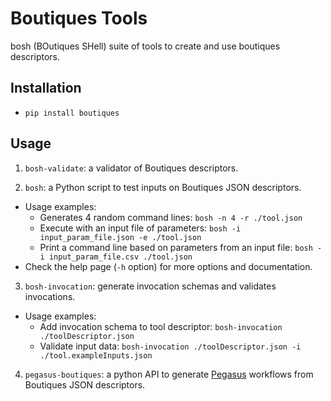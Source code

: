 # Boutiques Tools

bosh (BOutiques SHell) suite of tools to create and use boutiques descriptors.

## Installation

* `pip install boutiques`

## Usage

1. `bosh-validate`: a validator of Boutiques descriptors.
     
2. `bosh`: a Python script to test inputs on Boutiques JSON descriptors.
  * Usage examples:
    * Generates 4 random command lines: `bosh -n 4 -r ./tool.json`
    * Execute with an input file of parameters: `bosh -i input_param_file.json -e ./tool.json`
    * Print a command line based on parameters from an input file: `bosh -i input_param_file.csv ./tool.json`
  * Check the help page (`-h` option) for more options and documentation.

3. `bosh-invocation`: generate invocation schemas and validates invocations.
  * Usage examples:
    * Add invocation schema to tool descriptor: `bosh-invocation ./toolDescriptor.json`
    * Validate input data: `bosh-invocation ./toolDescriptor.json -i ./tool.exampleInputs.json`

4. `pegasus-boutiques`: a python API to generate [Pegasus](https://pegasus.isi.edu) workflows from Boutiques JSON descriptors.

